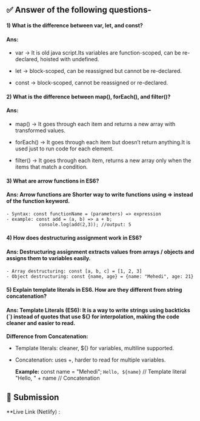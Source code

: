 ## ✅ Answer of the following questions-

#### 1) What is the difference between var, let, and const?
#### Ans: 
- var → It is old java script.Its variables are function-scoped, 
        can be re-declared, hoisted with undefined.

- let → block-scoped, can be reassigned but cannot be re-declared.

- const → block-scoped, cannot be reassigned or re-declared.

#### 2) What is the difference between map(), forEach(), and filter()? 
#### Ans: 
- map() → It goes through each item and returns a new array with transformed values.

- forEach() → It goes through each item but doesn’t return anything.It is used just to run code for each element.

- filter() → It goes through each item, returns a new array only when the items that match a condition.

#### 3) What are arrow functions in ES6?
#### Ans: Arrow functions are Shorter way to write functions using => instead of the function keyword.
    - Syntax: const functionName = (parameters) => expression
    - example: const add = (a, b) => a + b; 
                console.log(add(2,3)); //output: 5

#### 4) How does destructuring assignment work in ES6?
#### Ans: Destructuring assignment extracts values from arrays / objects and assigns them to variables easily.
    - Array destructuring: const [a, b, c] = [1, 2, 3]
    - Object destructuring: const {name, age} = {name: "Mehedi", age: 21}

#### 5) Explain template literals in ES6. How are they different from string concatenation?
#### Ans: Template Literals (ES6): It is a way to write strings using backticks (`) instead of quotes that use ${} for interpolation, making the code cleaner and easier to read.

**Difference from Concatenation:**

- Template literals: cleaner, ${} for variables, multiline supported.

- Concatenation: uses +, harder to read for multiple variables.

  **Example:** const name = "Mehedi";
             `Hello, ${name}`   // Template literal
             "Hello, " + name    // Concatenation


## 🔗 Submission
 **Live Link (Netlify) :

 